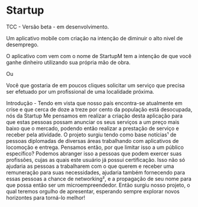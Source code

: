 # Startup
TCC - Versão beta - em desenvolvimento.

Um aplicativo mobile com criação na intenção de diminuir o alto nivel de desemprego.

O aplicativo com vem com o nome de StartupM tem a intenção de que você ganhe dinheiro utilizando sua própria mão de obra.

Ou

Você que gostaria de em poucos cliques solicitar um serviço que precisa ser efetuado por um profissional de uma localidade próxima.



  Introdução - Tendo em vista que nosso país encontra-se atualmente em crise e que cerca
de doze a treze por cento da população está desocupada, nós da Startup Me
pensamos em realizar a criação desta aplicação para que estas pessoas possam
anunciar os seus serviços a um preço mais baixo que o mercado, podendo então
realizar a prestação de serviço e receber pela atividade.
O projeto surgiu tendo como base notícias¹ de pessoas diplomadas de
diversas áreas trabalhando com aplicativos de locomoção e entrega. Pensamos
então, por que limitar isso a um público específico? Podemos abranger isso a
pessoas que podem exercer suas profissões, cujas as quais este usuário já possui
certificação. Isso não só ajudaria as pessoas a trabalharem com o que querem e
receber uma remuneração para suas necessidades, ajudaria também fornecendo
para essas pessoas a chance de networking², e a propagação de seu nome para
que possa então ser um microempreendedor.
Então surgiu nosso projeto, o qual teremos orgulho de apresentar, esperando
sempre explorar novos horizontes para torná-lo melhor!
